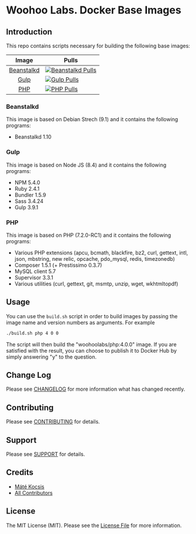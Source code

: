 # Woohoo Labs. Docker Base Images

## Introduction

This repo contains scripts necessary for building the following base images:

|                Image                |                                Pulls                               |
|:-----------------------------------:|--------------------------------------------------------------------|
| [Beanstalkd][link-beanstalkd-image] | [![Beanstalkd Pulls][ico-beanstalkd-pulls]][link-beanstalkd-image] |
| [Gulp][link-gulp-image]             | [![Gulp Pulls][ico-gulp-pulls]][link-gulp-image]                   |
| [PHP][link-php-image]               | [![PHP Pulls][ico-php-pulls]][link-php-image]                      |

### Beanstalkd

This image is based on Debian Strech (9.1) and it contains the following programs:

- Beanstalkd 1.10

### Gulp

This image is based on Node JS (8.4) and it contains the following programs:

- NPM 5.4.0
- Ruby 2.4.1
- Bundler 1.5.9
- Sass 3.4.24
- Gulp 3.9.1

### PHP

This image is based on PHP (7.2.0-RC1) and it contains the following programs:

- Various PHP extensions (apcu, bcmath, blackfire, bz2, curl, gettext, intl, json, mbstring, new relic, opcache, pdo_mysql, redis, timezonedb)
- Composer 1.5.1 (+ Prestissimo 0.3.7)
- MySQL client 5.7
- Supervisor 3.3.1
- Various utilities (curl, gettext, git, msmtp, unzip, wget, wkhtmltopdf)

## Usage

You can use the `build.sh` script in order to build images by passing the image name and version numbers as arguments.
For example

```bash
./build.sh php 4 0 0
```

The script will then build the "woohoolabs/php:4.0.0" image. If you are satisfied with the result, you can choose to
publish it to Docker Hub by simply answering "y" to the question.

## Change Log

Please see [CHANGELOG](CHANGELOG.md) for more information what has changed recently.

## Contributing

Please see [CONTRIBUTING](CONTRIBUTING.md) for details.

## Support

Please see [SUPPORT](SUPPORT.md) for details.

## Credits

- [Máté Kocsis][link-author]
- [All Contributors][link-contributors]

## License

The MIT License (MIT). Please see the [License File](LICENSE.md) for more information.

[ico-php-pulls]: https://img.shields.io/docker/pulls/woohoolabs/php.svg
[ico-beanstalkd-pulls]: https://img.shields.io/docker/pulls/woohoolabs/beanstalkd.svg
[ico-gulp-pulls]: https://img.shields.io/docker/pulls/woohoolabs/gulp.svg

[link-php-image]: https://hub.docker.com/r/woohoolabs/php/
[link-beanstalkd-image]: https://hub.docker.com/r/woohoolabs/beanstalkd/
[link-gulp-image]: https://hub.docker.com/r/woohoolabs/gulp/
[link-author]: https://github.com/kocsismate
[link-contributors]: ../../contributors
